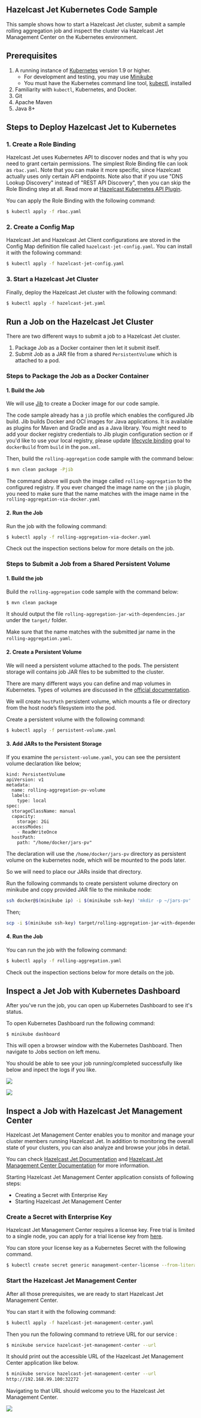 ## Hazelcast Jet Kubernetes Code Sample

This sample shows how to start a Hazelcast Jet cluster, submit a sample
rolling aggregation job and inspect the cluster via Hazelcast Jet
Management Center on the Kubernetes environment.

## Prerequisites

1. A running instance of [Kubernetes](https://kubernetes.io) version 1.9
   or higher.
   * For development and testing, you may use
     [Minikube](https://kubernetes.io/docs/getting-started-guides/minikube/)
   * You must have the Kubernetes command line tool,
     [kubectl](https://kubernetes.io/docs/tasks/tools/install-kubectl/),
    installed
2. Familiarity with `kubectl`, Kubernetes, and Docker.
3. Git
4. Apache Maven
5. Java 8+

## Steps to Deploy Hazelcast Jet to Kubernetes

### 1. Create a Role Binding

Hazelcast Jet uses Kubernetes API to discover nodes and that is why you need to
grant certain permissions. The simplest Role Binding file can look as `rbac.yaml`.
Note that you can make it more specific, since Hazelcast actually uses only
certain API endpoints. Note also that if you use "DNS Lookup Discovery" instead
of "REST API Discovery", then you can skip the Role Binding step at all. Read
more at [Hazelcast Kubernetes API Plugin](https://github.com/hazelcast/hazelcast-kubernetes).

You can apply the Role Binding with the following command:

```bash
$ kubectl apply -f rbac.yaml
```

### 2. Create a Config Map

Hazelcast Jet and Hazelcast Jet Client configurations are stored in the
Config Map definition file called `hazelcast-jet-config.yaml`. You can install
it with the following command:

```bash
$ kubectl apply -f hazelcast-jet-config.yaml
```

### 3. Start a Hazelcast Jet Cluster

Finally, deploy the Hazelcast Jet cluster with the following command:

```bash
$ kubectl apply -f hazelcast-jet.yaml
```

## Run a Job on the Hazelcast Jet Cluster

There are two different ways to submit a job to a Hazelcast Jet cluster.

1. Package Job as a Docker container then let it submit itself.
2. Submit Job as a JAR file from a shared `PersistentVolume` which is attached
to a pod.


### Steps to Package the Job as a Docker Container

#### 1. Build the Job

We will use [Jib](https://github.com/GoogleContainerTools/jib/tree/master/jib-maven-plugin)
to create a Docker image for our code sample.

The code sample already has a `jib` profile which enables the configured Jib build.
Jib builds Docker and OCI images for Java applications. It is available as
plugins for Maven and Gradle and as a Java library.
You might need to add your docker registry credentials to Jib plugin
configuration section or if you'd like to use your local registry,
please update [lifecycle binding](https://github.com/GoogleContainerTools/jib/tree/master/jib-maven-plugin#bind-to-a-lifecycle)
 goal to `dockerBuild`  from `build` in the `pom.xml`.

Then, build the `rolling-aggregation` code sample with the command below:

```bash
$ mvn clean package -Pjib
```

The command above will push the image called `rolling-aggregation` to the configured
registry. If you ever changed the image name on the `jib` plugin, you need to
make sure that the name matches with the image name in the `rolling-aggregation-via-docker.yaml`

#### 2. Run the Job

Run the job with the following command:

```bash
$ kubectl apply -f rolling-aggregation-via-docker.yaml
```

Check out the inspection sections below for more details on the job.

### Steps to Submit a Job from a Shared Persistent Volume

#### 1. Build the job

Build the `rolling-aggregation` code sample with the command below:

```bash
$ mvn clean package
```

It should output the file `rolling-aggregation-jar-with-dependencies.jar` under the
`target/` folder.

Make sure that the name matches with the submitted jar name in the `rolling-aggregation.yaml`.

#### 2. Create a Persistent Volume

We will need a persistent volume attached to the pods. The persistent
storage will contains job JAR files to be submitted to the cluster.

There are many different ways you can define and map volumes in Kubernetes.
Types of volumes are discussed in the [official documentation](https://kubernetes.io/docs/concepts/storage/volumes/).

We will create `hostPath` persistent volume, which mounts a file or directory
from the host node’s filesystem into the pod.

Create a persistent volume with the following command:

```bash
$ kubectl apply -f persistent-volume.yaml
```

#### 3. Add JARs to the Persistent Storage

If you examine the `persistent-volume.yaml`, you can see the persistent volume
declaration like below;

```
kind: PersistentVolume
apiVersion: v1
metadata:
  name: rolling-aggregation-pv-volume
  labels:
    type: local
spec:
  storageClassName: manual
  capacity:
    storage: 2Gi
  accessModes:
    - ReadWriteOnce
  hostPath:
    path: "/home/docker/jars-pv"
```

The declaration will use the `/home/docker/jars-pv` directory as persistent
volume on the kubernetes node, which will be mounted to the pods later.

So we will need to place our JARs inside that directory.

Run the following commands to create persistent volume directory on minikube
and copy provided JAR file to the minikube node:

```bash
ssh docker@$(minikube ip) -i $(minikube ssh-key) 'mkdir -p ~/jars-pv'
```

Then;

```bash
scp -i $(minikube ssh-key) target/rolling-aggregation-jar-with-dependencies.jar docker@$(minikube ip):~/jars-pv/
```

#### 4. Run the Job

You can run the job with the following command:

```bash
$ kubectl apply -f rolling-aggregation.yaml
```
Check out the inspection sections below for more details on the job.

## Inspect a Jet Job with Kubernetes Dashboard

After you've run the job, you can open up Kubernetes Dashboard to see it's status.

To open Kubernetes Dashboard run the following command:

```
$ minikube dashboard
```

This will open a browser window with the Kubernetes Dashboard. Then navigate to
Jobs section on left menu.

You should be able to see your job running/completed successfully like below and
inpect the logs if you like.

![](images/Dashboard.png)

![](images/DashboardLogs.png)


## Inspect a Job with Hazelcast Jet Management Center

Hazelcast Jet Management Center enables you to monitor and manage your cluster
members running Hazelcast Jet. In addition to monitoring the overall state of
your clusters, you can also analyze and browse your jobs in detail.

You can check [Hazelcast Jet Documentation](http://docs.hazelcast.org/docs/jet/latest/manual)
and [Hazelcast Jet Management Center Documentation](https://docs.hazelcast.org/docs/jet-management-center/latest/manual/) for more information.

Starting Hazelcast Jet Management Center application consists of following steps:

- Creating a Secret with Enterprise Key
- Starting Hazelcast Jet Management Center


### Create a Secret with Enterprise Key

Hazelcast Jet Management Center requires a license key. Free trial is limited
to a single node, you can apply for a trial license key from [here](https://hazelcast.com/hazelcast-enterprise-download/).

You can store your license key as a Kubernetes Secret with the following command.

```bash
$ kubectl create secret generic management-center-license --from-literal=key=MANAGEMENT-CENTER-LICENSE-KEY-HERE
```

### Start the Hazelcast Jet Management Center

After all those prerequisites, we are ready to start Hazelcast Jet Management
Center.

You can start it with the following command:

```bash
$ kubectl apply -f hazelcast-jet-management-center.yaml
```

Then you run the following command to retrieve URL for our service :

```bash
$ minikube service hazelcast-jet-management-center --url
```

It should print out the accessible URL of the Hazelcast Jet Management Center
application like below.

```bash
$ minikube service hazelcast-jet-management-center --url
http://192.168.99.100:32272
```

Navigating to that URL should welcome you to the Hazelcast Jet Management Center.

![](images/JetManagementCenter.png)
